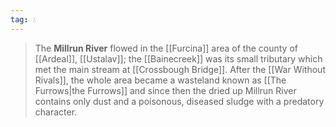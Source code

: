 ```yaml
---
tag: 💧
---
```

> The **Millrun River** flowed in the [[Furcina]] area of the county of [[Ardeal]], [[Ustalav]]; the [[Bainecreek]] was its small tributary which met the main stream at [[Crossbough Bridge]]. After the [[War Without Rivals]], the whole area became a wasteland known as [[The Furrows|the Furrows]] and since then the dried up Millrun River contains only dust and a poisonous, diseased sludge with a predatory character.








